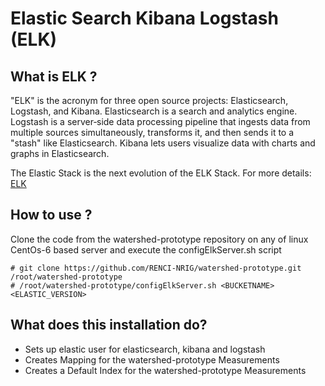 # Elastic Search Kibana Logstash (ELK)

## What is ELK ?
"ELK" is the acronym for three open source projects: Elasticsearch, Logstash, and Kibana. Elasticsearch is a search and analytics engine. Logstash is a server‑side data processing pipeline that ingests data from multiple sources simultaneously, transforms it, and then sends it to a "stash" like Elasticsearch. Kibana lets users visualize data with charts and graphs in Elasticsearch.

The Elastic Stack is the next evolution of the ELK Stack. For more details: [ELK](https://www.elastic.co/elk-stack)

## How to use ?

Clone the code from the watershed-prototype repository on any of linux CentOs-6 based server and execute the configElkServer.sh script
```
# git clone https://github.com/RENCI-NRIG/watershed-prototype.git /root/watershed-prototype
# /root/watershed-prototype/configElkServer.sh <BUCKETNAME> <ELASTIC_VERSION>
```

## What does this installation do?
- Sets up elastic user for elasticsearch, kibana and logstash
- Creates Mapping for the watershed-prototype Measurements
- Creates a Default Index for the watershed-prototype Measurements
